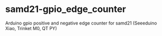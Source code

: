 # samd21-gpio_edge_counter
Arduino gpio positive and negative edge counter for samd21 (Seeeduino Xiao, Trinket M0, QT PY)
